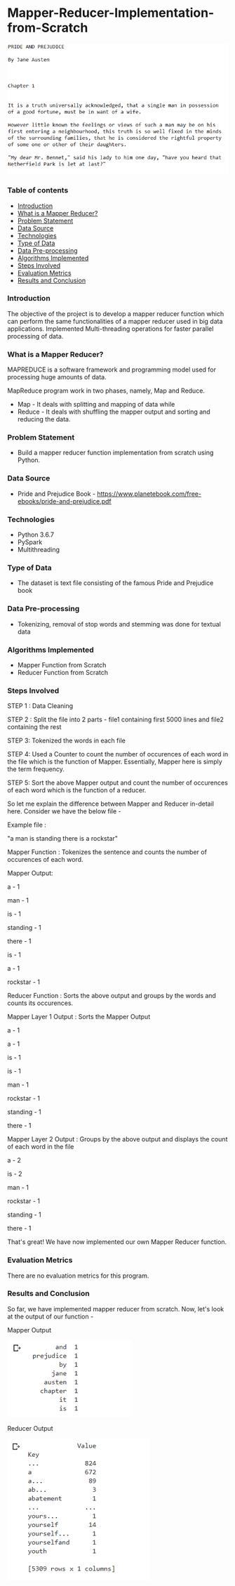 # Mapper-Reducer-Implementation-from-Scratch


![alt text](mapinput.PNG)

### Table of contents
* [Introduction](#introduction)
* [What is a Mapper Reducer?](#what-is-a-mapper-reducer?)
* [Problem Statement](#problem-statement)
* [Data Source](#data-source)
* [Technologies](#technologies)
* [Type of Data](#type-of-data)
* [Data Pre-processing](#data-pre-processing)
* [Algorithms Implemented](#algorithms-implemented)
* [Steps Involved](#steps-involved)
* [Evaluation Metrics](#evaluation-metrics)
* [Results and Conclusion](#results-and-conclusion)

### Introduction
The objective of the project is to develop a mapper reducer function which can perform the same functionalities of a mapper reducer used in big data applications. Implemented Multi-threading operations for faster parallel processing of data.

### What is a Mapper Reducer?
MAPREDUCE is a software framework and programming model used for processing huge amounts of data.

MapReduce program work in two phases, namely, Map and Reduce. 
* Map    - It deals with splitting and mapping of data while
* Reduce - It deals with shuffling the mapper output and sorting and reducing the data.

### Problem Statement
* Build a mapper reducer function implementation from scratch using Python.

### Data Source
* Pride and Prejudice Book - https://www.planetebook.com/free-ebooks/pride-and-prejudice.pdf

### Technologies
* Python 3.6.7
* PySpark
* Multithreading

### Type of Data
* The dataset is text file consisting of the famous Pride and Prejudice book

### Data Pre-processing
* Tokenizing, removal of stop words and stemming was done for textual data

### Algorithms Implemented
* Mapper  Function from Scratch
* Reducer Function from Scratch

### Steps Involved

STEP 1 : Data Cleaning

STEP 2 : Split the file into 2 parts - file1 containing first 5000 lines and file2 containing the rest 

STEP 3: Tokenized the words in each file

STEP 4: Used a Counter to count the number of occurences of each word in the file which is the function of Mapper. Essentially, Mapper here is simply the term frequency.

STEP 5: Sort the above Mapper output and count the number of occurences of each word which is the function of a reducer. 

So let me explain the difference between Mapper and Reducer in-detail here. Consider we have the below file -  

Example file : 


"a man is standing there is a rockstar" 


Mapper Function : Tokenizes the sentence and counts the number of occurences of each word.


Mapper Output:


a - 1

man - 1

is - 1

standing - 1

there - 1

is - 1

a - 1

rockstar - 1

Reducer Function      : Sorts the above output and groups by the words and counts its occurences.


Mapper Layer 1 Output : Sorts the Mapper Output


a        - 1

a        - 1

is       - 1

is       - 1

man      - 1

rockstar - 1  

standing - 1

there    - 1

Mapper Layer 2 Output : Groups by the above output and displays the count of each word in the file


a        - 2

is       - 2

man      - 1

rockstar - 1

standing - 1

there    - 1


That's great! We have now implemented our own Mapper Reducer function. 

### Evaluation Metrics  
There are no evaluation metrics for this program. 

### Results and Conclusion
So far, we have implemented mapper reducer from scratch. Now, let's look at the output of our function - 

Mapper Output

![alt text](mapoutput.PNG)

Reducer Output

![alt text](redoutput.PNG)
